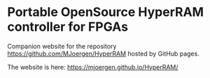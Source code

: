 # Portable OpenSource HyperRAM controller for FPGAs

Companion website for the repository https://github.com/MJoergen/HyperRAM hosted by GitHub pages.

The website is here: https://mjoergen.github.io/HyperRAM/
